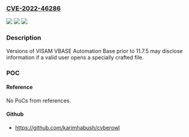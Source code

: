 ### [CVE-2022-46286](https://cve.mitre.org/cgi-bin/cvename.cgi?name=CVE-2022-46286)
![](https://img.shields.io/static/v1?label=Product&message=VBASE&color=blue)
![](https://img.shields.io/static/v1?label=Version&message=0%3C%2011.7.5%20&color=brighgreen)
![](https://img.shields.io/static/v1?label=Vulnerability&message=CWE-611&color=brighgreen)

### Description

Versions of VISAM VBASE Automation Base prior to 11.7.5 may disclose information if a valid user opens a specially crafted file.

### POC

#### Reference
No PoCs from references.

#### Github
- https://github.com/karimhabush/cyberowl

